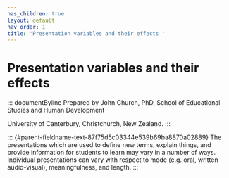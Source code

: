 ```yaml
---
has_children: true
layout: default
nav_order: 1
title: 'Presentation variables and their effects '
---
```

# Presentation variables and their effects 


::: documentByline
Prepared by John Church, PhD, School of Educational Studies and Human
Development

University of Canterbury, Christchurch, New Zealand.
:::

::: {#parent-fieldname-text-87f75d5c03344e539b69ba8870a02889}
The presentations which are used to define new terms, explain things,
and provide information for students to learn may vary in a number of
ways. Individual presentations can vary with respect to mode (e.g. oral,
written audio-visual), meaningfulness, and length.
:::
